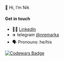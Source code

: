 👋 Hi, I’m Nik

#### Get in touch

- 🧑‍💻 [LinkedIn](https://www.linkedin.com/in/nikremark)
- ✈️ telegram [@nremarka](https://t.me/nremarka)
- 🗣️ Pronouns: he/his

[![Codewars Badge](https://www.codewars.com/users/nik.remarka/badges/micro)](https://www.codewars.com/users/nik.remarka)
